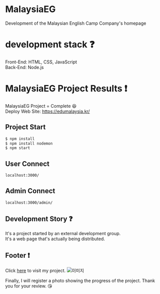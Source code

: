 # MalaysiaEG

Development of the Malaysian English Camp Company's homepage


# development stack :question:

Front-End: HTML, CSS, JavaScript <br />
Back-End: Node.js

# MalaysiaEG Project Results :exclamation:

MalaysiaEG Project = Complete :laughing: <br />
Deploy Web Site: https://edumalaysia.kr/

## Project Start
```zsh
$ npm install
$ npm install nodemon
$ npm start
```
## User Connect
```zsh
localhost:3000/
```
## Admin Connect
```zsh
localhost:3000/admin/
```

## Development Story :question:

It's a project started by an external development group. <br />
It's a web page that's actually being distributed.

## Footer :exclamation:

Click [here](https://edumalaysia.kr/) to visit my project.
![이미지](https://github.com/20200890-JoHoYeon/MalaysiaEG/assets/70556072/910f0909-1e19-4536-ad30-930449735b3b)

Finally, I will register a photo showing the progress of the project. Thank you for your review. 😘
